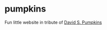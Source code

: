 # pumpkins
Fun little website in tribute of 
[David S. Pumpkins](http://pumpkins.paulbradley.codes)
